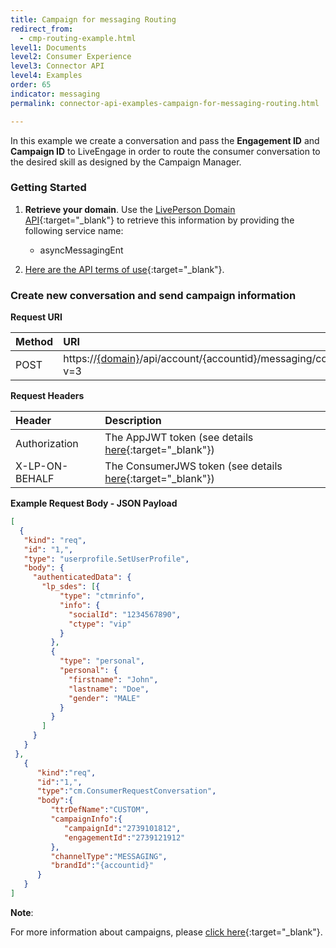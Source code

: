 ```yaml
---
title: Campaign for messaging Routing
redirect_from:
  - cmp-routing-example.html
level1: Documents
level2: Consumer Experience
level3: Connector API
level4: Examples
order: 65
indicator: messaging
permalink: connector-api-examples-campaign-for-messaging-routing.html

---
```


In this example we create a conversation and pass the **Engagement ID** and **Campaign ID** to LiveEngage in order to route the consumer conversation to the desired skill as designed by the Campaign Manager.

### Getting Started

1. **Retrieve your domain**. Use the [LivePerson Domain API](agent-domain-domain-api.html){:target="_blank"} to retrieve this information by providing the following service name:

	* asyncMessagingEnt

2. [Here are the API terms of use](https://www.liveperson.com/policies/apitou){:target="_blank"}.

### Create new conversation and send campaign information

**Request URI**

| Method | URI  |
| :--- | :--- |
| POST | https://[{domain}](https://developers.liveperson.com/agent-domain-domain-api.html)/api/account/{accountid}/messaging/consumer/conversation?v=3 |

**Request Headers**

| Header | Description |
| :--- | :--- |
| Authorization | The AppJWT token (see details [here](Create_AppJWT.html){:target="_blank"}) |
| X-LP-ON-BEHALF | The ConsumerJWS token (see details [here](Create_ConsumerJWS.html){:target="_blank"}) |

**Example Request Body - JSON Payload**

```json
[  
  {
   "kind": "req",
   "id": "1,",
   "type": "userprofile.SetUserProfile",
   "body": {
     "authenticatedData": {
       "lp_sdes": [{
           "type": "ctmrinfo",
           "info": {
             "socialId": "1234567890",
             "ctype": "vip"
           }
         },
         {
           "type": "personal",
           "personal": {
             "firstname": "John",
             "lastname": "Doe",
             "gender": "MALE"
           }
         }
       ]
     }
   }
 },
   {  
      "kind":"req",
      "id":"1,",
      "type":"cm.ConsumerRequestConversation",
      "body":{  
         "ttrDefName":"CUSTOM",
         "campaignInfo":{  
            "campaignId":"2739101812",
            "engagementId":"2739121912"
         },
         "channelType":"MESSAGING",
         "brandId":"{accountid}"
      }
   }
]
```

**Note**:

For more information about campaigns, please [click here](https://www.liveperson.com/services/technical-support/about-campaigns){:target="_blank"}.
